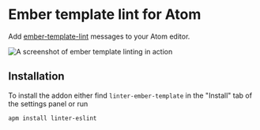 # Ember template lint for Atom

Add [ember-template-lint](https://github.com/rwjblue/ember-template-lint) messages to your Atom editor.

![A screenshot of ember template linting in action](https://cloud.githubusercontent.com/assets/831043/17158064/7fe5ef7c-5348-11e6-9091-2ba2c6fb95b7.png)

## Installation

To install the addon either find `linter-ember-template` in the "Install" tab of the settings panel or run

```
apm install linter-eslint
```
